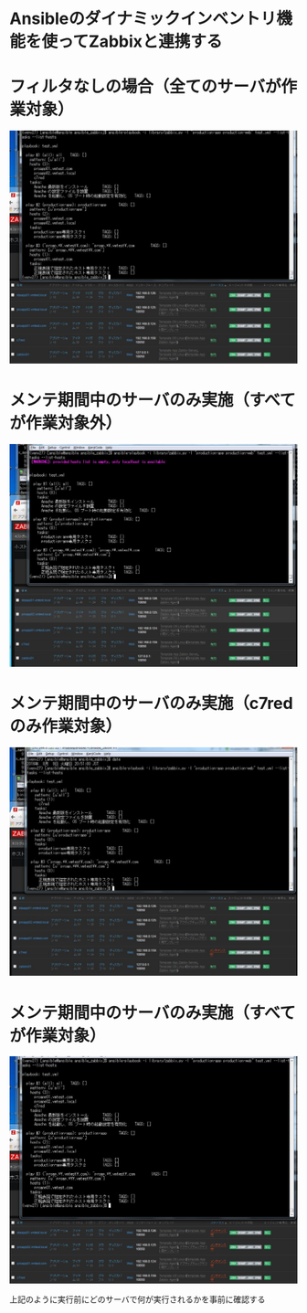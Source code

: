 # Ansibleのダイナミックインベントリ機能を使ってZabbixと連携する

# フィルタなしの場合（全てのサーバが作業対象）
![フィルタなし](images/4.JPG)  

# メンテ期間中のサーバのみ実施（すべてが作業対象外）
![フィルタ1](images/1.JPG)  

# メンテ期間中のサーバのみ実施（c7redのみ作業対象）
![フィルタ2](images/2.JPG)  

# メンテ期間中のサーバのみ実施（すべてが作業対象）
![フィルタ3](images/3.JPG)  

上記のように実行前にどのサーバで何が実行されるかを事前に確認する  
